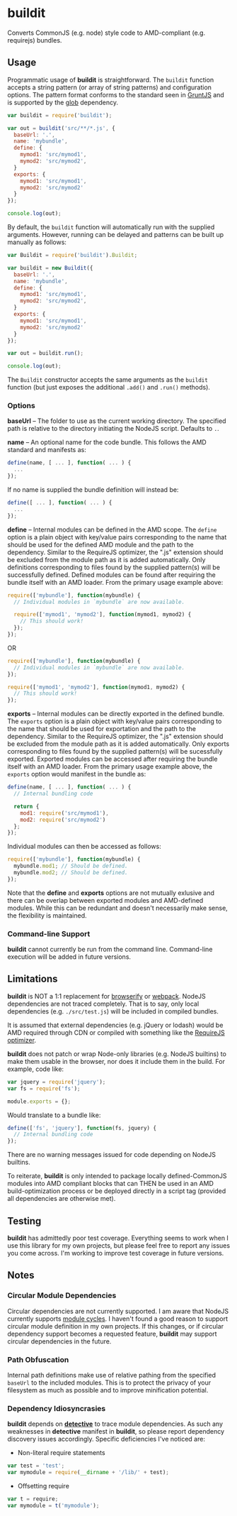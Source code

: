 # buildit
Converts CommonJS (e.g. node) style code to AMD-compliant (e.g. requirejs) bundles.


## Usage
Programmatic usage of **buildit** is straightforward. The `buildit` function accepts a string pattern (or array of
string patterns) and configuration options. The pattern format conforms to the standard seen in
[GruntJS](http://gruntjs.com/) and is supported by the [glob](https://www.npmjs.org/package/glob) dependency.

```javascript
var buildit = require('buildit');

var out = buildit('src/**/*.js', {
  baseUrl: '.',
  name: 'mybundle',
  define: {
    mymod1: 'src/mymod1',
    mymod2: 'src/mymod2',
  }
  exports: {
    mymod1: 'src/mymod1',
    mymod2: 'src/mymod2'
  }
});

console.log(out);
```

By default, the `buildit` function will automatically run with the supplied arguments. However, running can be delayed
and patterns can be built up manually as follows:

```javascript
var Buildit = require('buildit').Buildit;

var buildit = new Buildit({
  baseUrl: '.',
  name: 'mybundle',
  define: {
    mymod1: 'src/mymod1',
    mymod2: 'src/mymod2',
  }
  exports: {
    mymod1: 'src/mymod1',
    mymod2: 'src/mymod2'
  }
});

var out = buildit.run();

console.log(out);
```

The `Buildit` constructor accepts the same arguments as the `buildit` function (but just exposes the additional `.add()`
and `.run()` methods).

### Options
**baseUrl** &ndash; The folder to use as the current working directory. The specified path is relative to the directory
initiating the NodeJS script. Defaults to `.`.

**name** &ndash; An optional name for the code bundle. This follows the AMD standard and manifests as:

```javascript
define(name, [ ... ], function( ... ) {
  ...
});
```

If no name is supplied the bundle definition will instead be:

```javascript
define([ ... ], function( ... ) {
  ...
});
```

**define** &ndash; Internal modules can be defined in the AMD scope. The `define` option is a plain object with
key/value pairs corresponding to the name that should be used for the defined AMD module and the path to the dependency.
Similar to the RequireJS optimizer, the ".js" extension should be excluded from the module path as it is added
automatically. Only definitions corresponding to files found by the supplied pattern(s) will be successfully defined.
Defined modules can be found after requiring the bundle itself with an AMD loader. From the primary usage example above:

```javascript
require(['mybundle'], function(mybundle) {
  // Individual modules in `mybundle` are now available.

  require(['mymod1', 'mymod2'], function(mymod1, mymod2) {
    // This should work!
  });
});
```

OR

```javascript
require(['mybundle'], function(mybundle) {
  // Individual modules in `mybundle` are now available.
});

require(['mymod1', 'mymod2'], function(mymod1, mymod2) {
  // This should work!
});
```

**exports** &ndash; Internal modules can be directly exported in the defined bundle. The `exports` option is a plain
object with key/value pairs corresponding to the name that should be used for exportation and the path to the
dependency. Similar to the RequireJS optimizer, the ".js" extension should be excluded from the module path as it is
added automatically. Only exports corresponding to files found by the supplied pattern(s) will be sucessfully exported.
Exported modules can be accessed after requiring the bundle itself with an AMD loader. From the primary usage example
above, the `exports` option would manifest in the bundle as:

```javascript
define(name, [ ... ], function( ... ) {
  // Internal bundling code

  return {
    mod1: require('src/mymod1'),
    mod2: require('src/mymod2')
  };
});
```

Individual modules can then be accessed as follows:

```javascript
require(['mybundle'], function(mybundle) {
  mybundle.mod1; // Should be defined.
  mybundle.mod2; // Should be defined.
});
```

Note that the **define** and **exports** options are not mutually exlusive and there can be overlap between exported
modules and AMD-defined modules. While this can be redundant and doesn't necessarily make sense, the flexibility is
maintained.


### Command-line Support
**buildit** cannot currently be run from the command line.
Command-line execution will be added in future versions.


## Limitations
**buildit** is NOT a 1:1 replacement for [browserify](http://browserify.org/) or [webpack](http://webpack.github.io/).
NodeJS dependencies are not traced completely. That is to say, only local dependencies (e.g. `./src/test.js`) will be
included in compiled bundles.

It is assumed that external dependencies (e.g. jQuery or lodash) would be AMD required through CDN or compiled with
something like the [RequireJS optimizer](https://github.com/jrburke/r.js/).

**buildit** does not patch or wrap Node-only libraries (e.g. NodeJS builtins) to make them usable in the browser, nor
does it include them in the build. For example, code like:

```javascript
var jquery = require('jquery');
var fs = require('fs');

module.exports = {};
```

Would translate to a bundle like:

```javascript
define(['fs', 'jquery'], function(fs, jquery) {
  // Internal bundling code
});
```

There are no warning messages issued for code depending on NodeJS builtins.

To reiterate, **buildit** is only intended to package locally defined-CommonJS modules into AMD compliant blocks that
can THEN be used in an AMD build-optimization process or be deployed directly in a script tag (provided all dependencies
are otherwise met).


## Testing
**buildit** has admittedly poor test coverage. Everything seems to work when I use this library for my own projects, but
please feel free to report any issues you come across. I'm working to improve test coverage in future versions.


## Notes
### Circular Module Dependencies
Circular dependencies are not currently supported. I am aware that NodeJS currently supports
[module cycles](http://nodejs.org/api/modules.html#modules_cycles). I haven't found a good reason to support circular
module definition in my own projects. If this changes, or if circular dependency support becomes a requested feature,
**buildit** may support circular dependencies in the future.

### Path Obfuscation
Internal path definitions make use of relative pathing from the specified `baseUrl` to the included modules. This is to
protect the privacy of your filesystem as much as possible and to improve minification potential.

### Dependency Idiosyncrasies
**buildit** depends on [**detective**](https://www.npmjs.org/package/detective) to trace module dependencies. As such
any weaknesses in **detective** manifest in **buildit**, so please report dependency discovery issues accordingly.
Specific deficiencies I've noticed are:
  * Non-literal require statements
```javascript
var test = 'test';
var mymodule = require(__dirname + '/lib/' + test);
```
  * Offsetting require
```javascript
var t = require;
var mymodule = t('mymodule');
```
